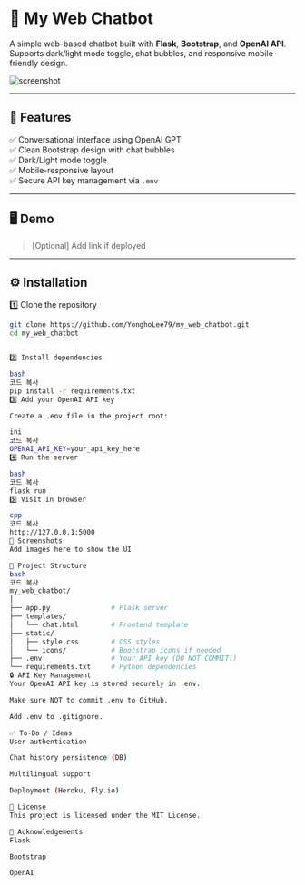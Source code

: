 # 💬 My Web Chatbot

A simple web-based chatbot built with **Flask**, **Bootstrap**, and **OpenAI API**.  
Supports dark/light mode toggle, chat bubbles, and responsive mobile-friendly design.

![screenshot](your-screenshot.png) <!-- 여기에 실제 스크린샷 링크 넣으면 좋아요 -->

---

## 🚀 Features

✅ Conversational interface using OpenAI GPT  
✅ Clean Bootstrap design with chat bubbles  
✅ Dark/Light mode toggle  
✅ Mobile-responsive layout  
✅ Secure API key management via `.env`

---

## 🖥️ Demo

> [Optional] Add link if deployed

---

## ⚙️ Installation

1️⃣ Clone the repository

```bash
git clone https://github.com/YonghoLee79/my_web_chatbot.git
cd my_web_chatbot


2️⃣ Install dependencies

bash
코드 복사
pip install -r requirements.txt
3️⃣ Add your OpenAI API key

Create a .env file in the project root:

ini
코드 복사
OPENAI_API_KEY=your_api_key_here
4️⃣ Run the server

bash
코드 복사
flask run
5️⃣ Visit in browser

cpp
코드 복사
http://127.0.0.1:5000
📱 Screenshots
Add images here to show the UI

📂 Project Structure
bash
코드 복사
my_web_chatbot/
│
├── app.py               # Flask server
├── templates/
│   └── chat.html        # Frontend template
├── static/
│   ├── style.css        # CSS styles
│   └── icons/           # Bootstrap icons if needed
├── .env                 # Your API key (DO NOT COMMIT!)
└── requirements.txt     # Python dependencies
🔒 API Key Management
Your OpenAI API key is stored securely in .env.

Make sure NOT to commit .env to GitHub.

Add .env to .gitignore.

✅ To-Do / Ideas
User authentication

Chat history persistence (DB)

Multilingual support

Deployment (Heroku, Fly.io)

📜 License
This project is licensed under the MIT License.

🙏 Acknowledgements
Flask

Bootstrap

OpenAI

